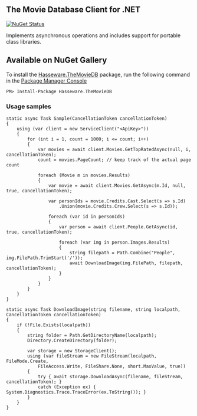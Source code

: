 ## The Movie Database Client for .NET ##
[![NuGet Status](http://img.shields.io/nuget/v/hasseware.themoviedb.svg?style=flat-square)](https://www.nuget.org/packages/hasseware.themoviedb/)

Implements asynchronous operations and includes support for portable class libraries.

## Available on NuGet Gallery

To install the [Hasseware.TheMovieDB](https://www.nuget.org/packages/Hasseware.TheMovieDB) package,
run the following command in the [Package Manager Console](http://docs.nuget.org/docs/start-here/using-the-package-manager-console)

    PM> Install-Package Hasseware.TheMovieDB
    
### Usage samples ###

	static async Task Sample(CancellationToken cancellationToken)
	{
	    using (var client = new ServiceClient("<ApiKey>"))
		{
			for (int i = 1, count = 1000; i <= count; i++)
			{
			    var movies = await client.Movies.GetTopRatedAsync(null, i, cancellationToken);
				count = movies.PageCount; // keep track of the actual page count
			
				foreach (Movie m in movies.Results)
				{
					var movie = await client.Movies.GetAsync(m.Id, null, true, cancellationToken);
			
					var personIds = movie.Credits.Cast.Select(s => s.Id)
						.Union(movie.Credits.Crew.Select(s => s.Id));
			
					foreach (var id in personIds)
					{
						var person = await client.People.GetAsync(id, true, cancellationToken);
			
						foreach (var img in person.Images.Results)
						{
							string filepath = Path.Combine("People", img.FilePath.TrimStart('/'));
							await DownloadImage(img.FilePath, filepath, cancellationToken);
						}
					}
				}
			}
		}
	}

    static async Task DownloadImage(string filename, string localpath, CancellationToken cancellationToken)
    {
        if (!File.Exists(localpath))
        {
            string folder = Path.GetDirectoryName(localpath);
            Directory.CreateDirectory(folder);

            var storage = new StorageClient();
            using (var fileStream = new FileStream(localpath, FileMode.Create, 
				FileAccess.Write, FileShare.None, short.MaxValue, true))
            {
                try { await storage.DownloadAsync(filename, fileStream, cancellationToken); }
                catch (Exception ex) { System.Diagnostics.Trace.TraceError(ex.ToString()); }
            }
        }
    }
